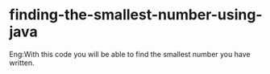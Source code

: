 # finding-the-smallest-number-using-java
Eng:With this code you will be able to find the smallest number you have written.
